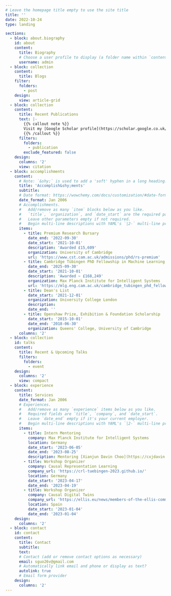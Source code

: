 ```yaml
---
# Leave the homepage title empty to use the site title
title: ''
date: 2022-10-24
type: landing

sections:
  - block: about.biography
    id: about
    content:
      title: Biography
      # Choose a user profile to display (a folder name within `content/authors/`)
      username: admin
  - block: collection
    content:
      title: Blogs
    filter:
      folders:
        - post
    design:
      view: article-grid
  - block: collection
    content:
      title: Recent Publications
      text: |-
        {{% callout note %}}
        Visit my [Google Scholar profile](https://scholar.google.co.uk/citations?hl=en&pli=1&user=GRGyzn4AAAAJ) or search over [my publication page](./publication/).
        {{% /callout %}}
      filters:
        folders:
          - publication
        exclude_featured: false
    design:
      columns: '2'
      view: citation
  - block: accomplishments
    content:
      # Note: `&shy;` is used to add a 'soft' hyphen in a long heading.
      title: 'Accomplish&shy;ments'
      subtitle:
      # Date format: https://wowchemy.com/docs/customization/#date-format
      date_format: Jan 2006
      # Accomplishments.
      #   Add/remove as many `item` blocks below as you like.
      #   `title`, `organization`, and `date_start` are the required parameters.
      #   Leave other parameters empty if not required.
      #   Begin multi-line descriptions with YAML's `|2-` multi-line prefix.
      items:
        - title: Premium Research Bursary 
          date_end: '2022-09-30'
          date_start: '2021-10-01'
          description: 'Awarded £15,609'
          organization: University of Cambridge
          url: 'https://www.cst.cam.ac.uk/admissions/phd/rs-premium'
        - title: Cambridge Tübingen PhD Fellowship in Machine Learning
          date_end: '2025-09-30'
          date_start: '2021-10-01'
          description: 'Awarded ~ £168,249'
          organization: Max Planck Institute for Intelligent Systems
          url: 'https://mlg.eng.cam.ac.uk/cambridge_tubingen_phd_fellowships/'
        - title: Dean's List
          date_start: '2021-12-01'
          organization: University College London
          description:
          date_end: ''
        - title: Openshaw Prize, Exhibition & Foundation Scholarship
          date_start: '2015-10-01'
          date_end: '2018-06-30'
          organization: Queens' College, University of Cambridge
      columns: '2'
  - block: collection
    id: talks
    content:
      title: Recent & Upcoming Talks
      filters:
        folders:
          - event
    design:
      columns: '2'
      view: compact
  - block: experience
    content:
      title: Services
      date_format: Jan 2006
      # Experiences.
      #   Add/remove as many `experience` items below as you like.
      #   Required fields are `title`, `company`, and `date_start`.
      #   Leave `date_end` empty if it's your current employer.
      #   Begin multi-line descriptions with YAML's `|2-` multi-line prefix.
      items:
        - title: Intern Mentoring
          company: Max Planck Institute for Intelligent Systems
          location: Germany
          date_start: '2023-06-05'
          date_end: '2023-08-25'
          description: Mentoring [Xianjun Davin Choo](https://cxjdavin.github.io/) during his intern period at MPI on out-of-variable generalization. 
        - title: Workshop Organizer
          company: Causal Representation Learning
          company_url: 'https://crl-tuebingen-2023.github.io/'
          location: Germany
          date_start: '2023-04-17'
          date_end: '2023-04-19'
        - title: Workshop Organizer
          company: Causal Digital Twins
          company_url: 'https://ellis.eu/news/members-of-the-ellis-community-meet-for-the-first-unconference-in-spain'
          location: Spain
          date_start: '2023-01-04'
          date_end: '2023-01-04'
    design:
      columns: '2'
  - block: contact
    id: contact
    content:
      title: Contact
      subtitle:
      text: 
      # Contact (add or remove contact options as necessary)
      email: sguo26v@gmail.com
      # Automatically link email and phone or display as text?
      autolink: true
      # Email form provider
    design:
      columns: '2'
---
```

